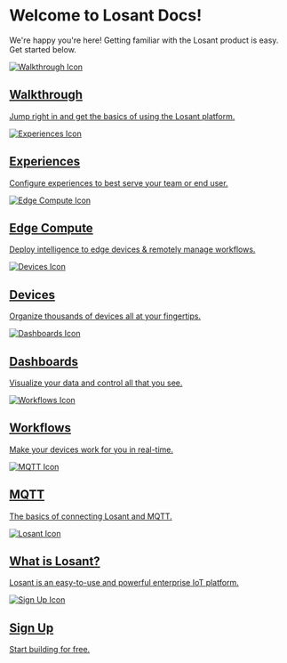 # Welcome to Losant Docs!

We're happy you're here! Getting familiar with the Losant product is easy. Get started below.

<div class="docs-sections">
  <div class="walk-through primary">
    <a href="/getting-started/walkthrough/">
      <div class="content">
        <img src="/images/walkthrough-icon.svg" class="icon" alt="Walkthrough Icon" />
        <h2>Walkthrough</h2>
        <p>Jump right in and get the basics of using the Losant platform.</p>
      </div>
    </a>
  </div>
  <div class="experiences secondary">
    <a href="/experiences/overview/">
      <div class="content">
        <img src="/images/experiences-icon.svg" class="icon" alt="Experiences Icon" />
        <h2>Experiences</h2>
        <p>Configure experiences to best serve your team or end user.</p>
      </div>
    </a>
  </div>
  <div class="edge-compute secondary">
    <a href="/edge-compute/overview/">
      <div class="content">
        <img src="/images/edge-compute-icon.svg" class="icon" alt="Edge Compute Icon" />
        <h2>Edge Compute</h2>
        <p>Deploy intelligence to edge devices &amp; remotely manage workflows.</p>
      </div>
    </a>
  </div>
  <div class="devices secondary">
    <a href="/devices/overview/">
      <div class="content">
        <img src="/images/devices-icon.svg" class="icon" alt="Devices Icon" />
        <h2>Devices</h2>
        <p>Organize thousands of devices all at your fingertips.</p>
      </div>
    </a>
  </div>
  <div class="dashboards secondary">
    <a href="/dashboards/overview/">
      <div class="content">
        <img src="/images/dashboards-icon.svg" class="icon" alt="Dashboards Icon" />
        <h2>Dashboards</h2>
        <p>Visualize your data and control all that you see.</p>
      </div>
    </a>
  </div>
  <div class="workflows secondary">
    <a href="/workflows/overview/">
      <div class="content">
        <img src="/images/workflows-icon.svg" class="icon" alt="Workflows Icon" />
        <h2>Workflows</h2>
        <p>Make your devices work for you in real-time.</p>
      </div>
    </a>
  </div>
  <div class="mqtt secondary">
    <a href="/mqtt/overview/">
      <div class="content">
        <img src="/images/mqtt-icon.svg" class="icon" alt="MQTT Icon" />
        <h2>MQTT</h2>
        <p>The basics of connecting Losant and MQTT.</p>
      </div>
    </a>
  </div>
  <div class="what-is-losant secondary">
    <a href="/getting-started/what-is-losant/">
      <div class="content">
        <img src="/images/losant-icon.svg" class="icon" alt="Losant Icon" />
        <h2>What is Losant?</h2>
        <p>Losant is an easy-to-use and powerful enterprise IoT platform.</p>
      </div>
    </a>
  </div>
  <div class="what-is-losant secondary">
    <a href="https://accounts.losant.com/create-account?utm_campaign=Docs&utm_source=Docs" target="_blank">
      <div class="content">
        <img src="/images/sign-up-icon.svg" class="icon" alt="Sign Up Icon" />
        <h2 class="button">Sign Up</h2>
        <p>Start building for free.</p>
      </div>
    </a>
  </div>
</div>
